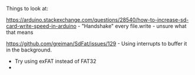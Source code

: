Things to look at:

https://arduino.stackexchange.com/questions/28540/how-to-increase-sd-card-write-speed-in-arduino - "Handshake" every file.write - unsure what that means

https://github.com/greiman/SdFat/issues/129 - Using interrupts to buffer it in the background.

- Try using exFAT instead of FAT32
- 
